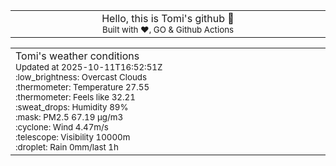 
<div align="center">
<table>
<tbody>
<td align="center">
<img width="2000" height="0"><br>
Hello, this is Tomi's github 👋<br>
<sup>Built with ❤️, GO & Github Actions</sup><br>
<img width="2000" height="0">
</td>
</tbody>
</table>
</div>
<table>
<tbody>
<td align="left">
<img width="2000" height="0"><br>
Tomi's weather conditions<br>
<sup>Updated at 2025-10-11T16:52:51Z</sup><br>
<sup>:low_brightness: Overcast Clouds</sup><br>
<sup>:thermometer: Temperature 27.55 </sup><br>
<sup>:thermometer: Feels like 32.21</sup><br>
<sup>:sweat_drops: Humidity 89%</sup><br>
<sup>:mask: PM2.5 67.19 μg/m3</sup><br>
<sup>:cyclone: Wind 4.47m/s </sup><br>
<sup>:telescope: Visibility 10000m </sup><br>
<sup>:droplet: Rain 0mm/last 1h </sup><br>
<img width="2000" height="0">
</td>
<td align="left">
<img width="2000" height="0"><br>
<br>
<img width="2000" height="0">
</td>
</tbody>
</table>
</div>
    